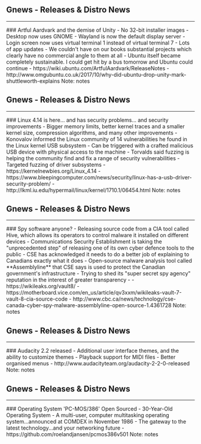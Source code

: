 ## Gnews -  Releases & Distro News
<hr />
### Artful Aardvark and the demise of Unity
- No 32-bit installer images
- Desktop now uses GNOME
- Wayland is now the default display server
- Login screen now uses virtual terminal 1 instead of virtual terminal 7
- Lots of app updates
- We couldn't have on our books substantial projects which clearly have no commercial angle to them at all
- Ubuntu itself became completely sustainable. I could get hit by a bus tomorrow and Ubuntu could continue
- https://wiki.ubuntu.com/ArtfulAardvark/ReleaseNotes
- http://www.omgubuntu.co.uk/2017/10/why-did-ubuntu-drop-unity-mark-shuttleworth-explains
Note:
notes


## Gnews -  Releases & Distro News
<hr />
### Linux 4.14 is here... and has security problems... and security improvements
- Bigger memory limits, better kernel traces and a smaller kernel size, compression algorithms, and many other improvements
- Konovalov informed the Linux community of 14 vulnerabilities he found in the Linux kernel USB subsystem
- Can be triggered with a crafted malicious USB device with physical access to the machine
- Torvalds said fuzzing is helping the community find and fix a range of security vulnerabilities
- Targeted fuzzing of driver subsystems
- https://kernelnewbies.org/Linux_4.14
- https://www.bleepingcomputer.com/news/security/linux-has-a-usb-driver-security-problem/
- http://lkml.iu.edu/hypermail/linux/kernel/1710.1/06454.html
Note:
notes


## Gnews -  Releases & Distro News
<hr />
### Spy software anyone?
- Releasing source code from a CIA tool called Hive, which allows its operators to control malware it installed on different devices
- Communications Security Establishment is taking the "unprecedented step" of releasing one of its own cyber defence tools to the public
- CSE has acknowledged it needs to do a better job of explaining to Canadians exactly what it does
- Open-source malware analysis tool called **Assemblyline** that CSE says is used to protect the Canadian government's infrastructure
- Trying to shed its "super secret spy agency" reputation in the interest of greater transparency
-
- https://wikileaks.org/vault8/
- https://motherboard.vice.com/en_us/article/qv3xxm/wikileaks-vault-7-vault-8-cia-source-code
- http://www.cbc.ca/news/technology/cse-canada-cyber-spy-malware-assemblyline-open-source-1.4361728
Note:
notes


## Gnews -  Releases & Distro News
<hr />
### Audacity 2.2 released
- Additional user interface themes, and the ability to customize themes
- Playback support for MIDI files
- Better organised menus
- http://www.audacityteam.org/audacity-2-2-0-released
Note:
notes


## Gnews -  Releases & Distro News
<hr />
### Operating System 'PC-MOS/386' Open Sourced
- 30-Year-Old Operating System
- A multi-user, computer multitasking operating system...announced at COMDEX in November 1986
- The gateway to the latest technology...and your networking future
- https://github.com/roelandjansen/pcmos386v501
Note:
notes
